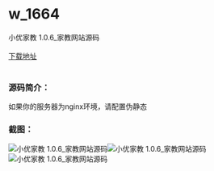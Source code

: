 # w_1664
小优家教 1.0.6_家教网站源码
<br/></br>
[下载地址](https://www.uuid2.com/1664.html "下载地址")
<br/></br>
<h3>源码简介：</h3>
<p>如果你的服务器为nginx环境，请配置伪静态<p>
<h3>截图：</h3>
<img src="https://www.uuid2.com/wp-content/uploads/img/202111/04084d4488.png" alt="小优家教 1.0.6_家教网站源码"><img src="https://www.uuid2.com/wp-content/uploads/img/202111/2898626510.png" alt="小优家教 1.0.6_家教网站源码"><img src="https://www.uuid2.com/wp-content/uploads/img/202111/62d1ca0173.png" alt="小优家教 1.0.6_家教网站源码">
